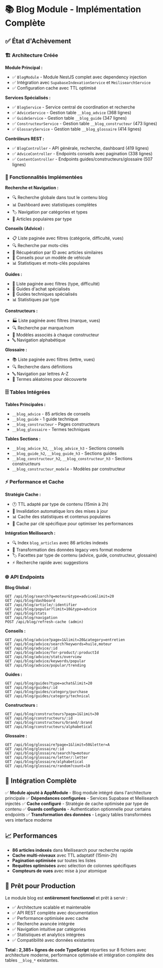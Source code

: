 # 📚 Blog Module - Implémentation Complète

## ✅ État d'Achèvement

### 🏗️ Architecture Créée

**Module Principal :**
- ✅ `BlogModule` - Module NestJS complet avec dependency injection
- ✅ Intégration avec `SupabaseIndexationService` et `MeilisearchService`
- ✅ Configuration cache avec TTL optimisé

**Services Spécialisés :**
- ✅ `BlogService` - Service central de coordination et recherche
- ✅ `AdviceService` - Gestion table `__blog_advice` (368 lignes)
- ✅ `GuideService` - Gestion table `__blog_guide` (347 lignes)  
- ✅ `ConstructeurService` - Gestion table `__blog_constructeur` (473 lignes)
- ✅ `GlossaryService` - Gestion table `__blog_glossaire` (414 lignes)

**Contrôleurs REST :**
- ✅ `BlogController` - API générale, recherche, dashboard (419 lignes)
- ✅ `AdviceController` - Endpoints conseils avec pagination (338 lignes)
- ✅ `ContentController` - Endpoints guides/constructeurs/glossaire (507 lignes)

### 🔧 Fonctionnalités Implémentées

**Recherche et Navigation :**
- 🔍 Recherche globale dans tout le contenu blog
- 📊 Dashboard avec statistiques complètes
- 🏷️ Navigation par catégories et types
- 🌟 Articles populaires par type

**Conseils (Advice) :**
- 📋 Liste paginée avec filtres (catégorie, difficulté, vues)
- 🔍 Recherche par mots-clés
- 📄 Récupération par ID avec articles similaires
- 🚗 Conseils pour un modèle de véhicule
- 📊 Statistiques et mots-clés populaires

**Guides :**
- 📖 Liste paginée avec filtres (type, difficulté)
- 🛒 Guides d'achat spécialisés
- 🔧 Guides techniques spécialisés
- 📊 Statistiques par type

**Constructeurs :**
- 🏭 Liste paginée avec filtres (marque, vues)
- 🔍 Recherche par marque/nom
- 🚗 Modèles associés à chaque constructeur
- 🔤 Navigation alphabétique

**Glossaire :**
- 📚 Liste paginée avec filtres (lettre, vues)
- 🔍 Recherche dans définitions
- 🔤 Navigation par lettres A-Z
- 🎲 Termes aléatoires pour découverte

### 🗄️ Tables Intégrées

**Tables Principales :**
- `__blog_advice` - 85 articles de conseils
- `__blog_guide` - 1 guide technique
- `__blog_constructeur` - Pages constructeurs
- `__blog_glossaire` - Termes techniques

**Tables Sections :**
- `__blog_advice_h2`, `__blog_advice_h3` - Sections conseils
- `__blog_guide_h2`, `__blog_guide_h3` - Sections guides
- `__blog_constructeur_h2`, `__blog_constructeur_h3` - Sections constructeurs
- `__blog_constructeur_modele` - Modèles par constructeur

### ⚡ Performance et Cache

**Stratégie Cache :**
- 🕐 TTL adapté par type de contenu (15min à 2h)
- 🔄 Invalidation automatique lors des mises à jour
- 📊 Cache des statistiques et contenus populaires
- 🎯 Cache par clé spécifique pour optimiser les performances

**Intégration Meilisearch :**
- 🔍 Index `blog_articles` avec 86 articles indexés
- 📝 Transformation des données legacy vers format moderne
- 🏷️ Facettes par type de contenu (advice, guide, constructeur, glossaire)
- ⚡ Recherche rapide avec suggestions

### 🌐 API Endpoints

**Blog Global :**
```
GET /api/blog/search?q=moteur&type=advice&limit=20
GET /api/blog/dashboard
GET /api/blog/article/:identifier
GET /api/blog/popular?limit=10&type=advice
GET /api/blog/stats
GET /api/blog/navigation
POST /api/blog/refresh-cache (admin)
```

**Conseils :**
```
GET /api/blog/advice?page=1&limit=20&category=entretien
GET /api/blog/advice/search?keywords=huile,moteur
GET /api/blog/advice/:id
GET /api/blog/advice/for-product/:productId
GET /api/blog/advice/stats/overview
GET /api/blog/advice/keywords/popular
GET /api/blog/advice/popular/trending
```

**Guides :**
```
GET /api/blog/guides?type=achat&limit=20
GET /api/blog/guides/:id
GET /api/blog/guides/category/purchase
GET /api/blog/guides/category/technical
```

**Constructeurs :**
```
GET /api/blog/constructeurs?page=1&limit=30
GET /api/blog/constructeurs/:id
GET /api/blog/constructeurs/brand/:brand
GET /api/blog/constructeurs/alphabetical
```

**Glossaire :**
```
GET /api/blog/glossaire?page=1&limit=50&letter=A
GET /api/blog/glossaire/:id
GET /api/blog/glossaire/search?q=moteur
GET /api/blog/glossaire/letter/:letter
GET /api/blog/glossaire/alphabetical
GET /api/blog/glossaire/random?count=10
```

## 🎯 Intégration Complète

✅ **Module ajouté à AppModule** - Blog module intégré dans l'architecture principale
✅ **Dépendances configurées** - Services Supabase et Meilisearch injectés
✅ **Cache configuré** - Stratégie de cache optimisée par type de contenu
✅ **Guards configurés** - Authentication optionnelle pour certains endpoints
✅ **Transformation des données** - Legacy tables transformées vers interface moderne

## 📈 Performances

- **86 articles indexés** dans Meilisearch pour recherche rapide
- **Cache multi-niveaux** avec TTL adaptatif (15min-2h)
- **Pagination optimisée** sur toutes les listes
- **Requêtes optimisées** avec sélection de colonnes spécifiques
- **Compteurs de vues** avec mise à jour atomique

## 🚀 Prêt pour Production

Le module blog est **entièrement fonctionnel** et prêt à servir :
- ✅ Architecture scalable et maintenable
- ✅ API REST complète avec documentation
- ✅ Performance optimisée avec cache
- ✅ Recherche avancée intégrée
- ✅ Navigation intuitive par catégories
- ✅ Statistiques et analytics intégrées
- ✅ Compatibilité avec données existantes

**Total : 2,385+ lignes de code TypeScript** réparties sur 8 fichiers avec architecture moderne, performance optimisée et intégration complète des tables `__blog_*` existantes.
